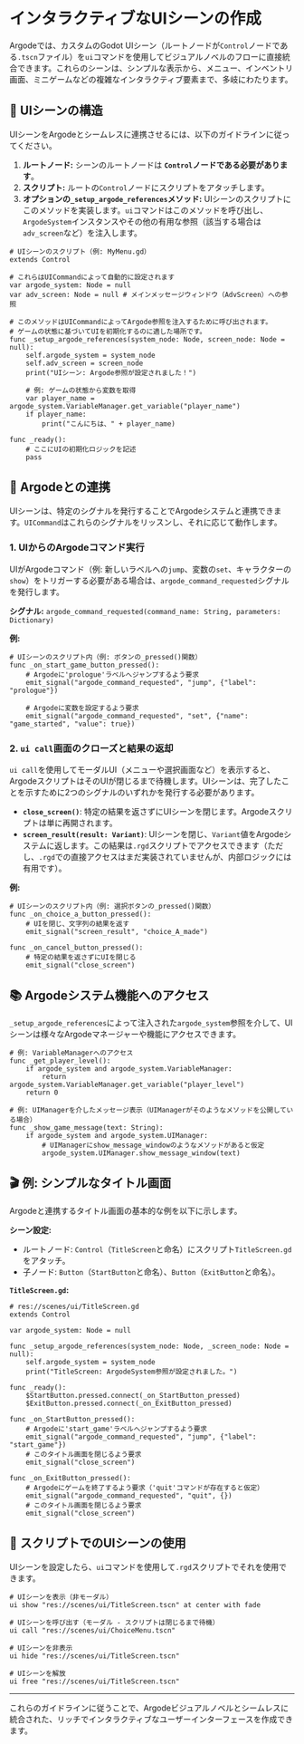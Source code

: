 # インタラクティブなUIシーンの作成

Argodeでは、カスタムのGodot UIシーン（ルートノードが`Control`ノードである`.tscn`ファイル）を`ui`コマンドを使用してビジュアルノベルのフローに直接統合できます。これらのシーンは、シンプルな表示から、メニュー、インベントリ画面、ミニゲームなどの複雑なインタラクティブ要素まで、多岐にわたります。

## 🎨 UIシーンの構造

UIシーンをArgodeとシームレスに連携させるには、以下のガイドラインに従ってください。

1.  **ルートノード:** シーンのルートノードは **`Control`ノードである必要があります**。
2.  **スクリプト:** ルートの`Control`ノードにスクリプトをアタッチします。
3.  **オプションの`_setup_argode_references`メソッド:** UIシーンのスクリプトにこのメソッドを実装します。`ui`コマンドはこのメソッドを呼び出し、`ArgodeSystem`インスタンスやその他の有用な参照（該当する場合は`adv_screen`など）を注入します。

```gdscript
# UIシーンのスクリプト（例: MyMenu.gd）
extends Control

# これらはUICommandによって自動的に設定されます
var argode_system: Node = null
var adv_screen: Node = null # メインメッセージウィンドウ（AdvScreen）への参照

# このメソッドはUICommandによってArgode参照を注入するために呼び出されます。
# ゲームの状態に基づいてUIを初期化するのに適した場所です。
func _setup_argode_references(system_node: Node, screen_node: Node = null):
    self.argode_system = system_node
    self.adv_screen = screen_node
    print("UIシーン: Argode参照が設定されました！")
    
    # 例: ゲームの状態から変数を取得
    var player_name = argode_system.VariableManager.get_variable("player_name")
    if player_name:
        print("こんにちは、" + player_name)

func _ready():
    # ここにUIの初期化ロジックを記述
    pass
```

## 📡 Argodeとの連携

UIシーンは、特定のシグナルを発行することでArgodeシステムと連携できます。`UICommand`はこれらのシグナルをリッスンし、それに応じて動作します。

### 1. UIからのArgodeコマンド実行

UIがArgodeコマンド（例: 新しいラベルへの`jump`、変数の`set`、キャラクターの`show`）をトリガーする必要がある場合は、`argode_command_requested`シグナルを発行します。

**シグナル:** `argode_command_requested(command_name: String, parameters: Dictionary)`

**例:**
```gdscript
# UIシーンのスクリプト内（例: ボタンの_pressed()関数）
func _on_start_game_button_pressed():
    # Argodeに'prologue'ラベルへジャンプするよう要求
    emit_signal("argode_command_requested", "jump", {"label": "prologue"})
    
    # Argodeに変数を設定するよう要求
    emit_signal("argode_command_requested", "set", {"name": "game_started", "value": true})
```

### 2. `ui call`画面のクローズと結果の返却

`ui call`を使用してモーダルUI（メニューや選択画面など）を表示すると、ArgodeスクリプトはそのUIが閉じるまで待機します。UIシーンは、完了したことを示すために2つのシグナルのいずれかを発行する必要があります。

-   **`close_screen()`**: 特定の結果を返さずにUIシーンを閉じます。Argodeスクリプトは単に再開されます。
-   **`screen_result(result: Variant)`**: UIシーンを閉じ、`Variant`値をArgodeシステムに返します。この結果は`.rgd`スクリプトでアクセスできます（ただし、`.rgd`での直接アクセスはまだ実装されていませんが、内部ロジックには有用です）。

**例:**
```gdscript
# UIシーンのスクリプト内（例: 選択ボタンの_pressed()関数）
func _on_choice_a_button_pressed():
    # UIを閉じ、文字列の結果を返す
    emit_signal("screen_result", "choice_A_made")

func _on_cancel_button_pressed():
    # 特定の結果を返さずにUIを閉じる
    emit_signal("close_screen")
```

## 📚 Argodeシステム機能へのアクセス

`_setup_argode_references`によって注入された`argode_system`参照を介して、UIシーンは様々なArgodeマネージャーや機能にアクセスできます。

```gdscript
# 例: VariableManagerへのアクセス
func _get_player_level():
    if argode_system and argode_system.VariableManager:
        return argode_system.VariableManager.get_variable("player_level")
    return 0

# 例: UIManagerを介したメッセージ表示（UIManagerがそのようなメソッドを公開している場合）
func _show_game_message(text: String):
    if argode_system and argode_system.UIManager:
        # UIManagerにshow_message_windowのようなメソッドがあると仮定
        argode_system.UIManager.show_message_window(text)
```

## 🎬 例: シンプルなタイトル画面

Argodeと連携するタイトル画面の基本的な例を以下に示します。

**シーン設定:**
- ルートノード: `Control`（`TitleScreen`と命名）にスクリプト`TitleScreen.gd`をアタッチ。
- 子ノード: `Button`（`StartButton`と命名）、`Button`（`ExitButton`と命名）。

**`TitleScreen.gd`:**
```gdscript
# res://scenes/ui/TitleScreen.gd
extends Control

var argode_system: Node = null

func _setup_argode_references(system_node: Node, _screen_node: Node = null):
    self.argode_system = system_node
    print("TitleScreen: ArgodeSystem参照が設定されました。")

func _ready():
    $StartButton.pressed.connect(_on_StartButton_pressed)
    $ExitButton.pressed.connect(_on_ExitButton_pressed)

func _on_StartButton_pressed():
    # Argodeに'start_game'ラベルへジャンプするよう要求
    emit_signal("argode_command_requested", "jump", {"label": "start_game"})
    # このタイトル画面を閉じるよう要求
    emit_signal("close_screen")

func _on_ExitButton_pressed():
    # Argodeにゲームを終了するよう要求（'quit'コマンドが存在すると仮定）
    emit_signal("argode_command_requested", "quit", {})
    # このタイトル画面を閉じるよう要求
    emit_signal("close_screen")
```

## 📜 スクリプトでのUIシーンの使用

UIシーンを設定したら、`ui`コマンドを使用して`.rgd`スクリプトでそれを使用できます。

```rgd
# UIシーンを表示（非モーダル）
ui show "res://scenes/ui/TitleScreen.tscn" at center with fade

# UIシーンを呼び出す（モーダル - スクリプトは閉じるまで待機）
ui call "res://scenes/ui/ChoiceMenu.tscn"

# UIシーンを非表示
ui hide "res://scenes/ui/TitleScreen.tscn"

# UIシーンを解放
ui free "res://scenes/ui/TitleScreen.tscn"
```

---

これらのガイドラインに従うことで、Argodeビジュアルノベルとシームレスに統合された、リッチでインタラクティブなユーザーインターフェースを作成できます。

